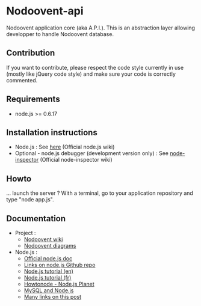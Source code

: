 # Nodoovent-api

Nodoovent application core (aka A.P.I.).
This is an abstraction layer allowing developper to handle Nodoovent database.

## Contribution
If you want to contribute, please respect the code style currently in use (mostly like jQuery code style)
and make sure your code is correctly commented.

## Requirements
* node.js >= 0.6.17

## Installation instructions
* Node.js : See [here](https://github.com/joyent/node/wiki/Installation) (Official node.js wiki)
* Optional - node.js debugger (development version only) : See [node-inspector](https://github.com/dannycoates/node-inspector/wiki/Getting-Started---from-scratch) (Official node-inspector wiki)


## Howto
... launch the server ? With a terminal, go to your application repository and type "node app.js".

## Documentation
* Project : 
	* [Nodoovent wiki](https://github.com/g4llic4/nodoovent/wiki)
	* [Nodoovent diagrams](http://simon-renoult.com/todoovent/)
* Node.js : 
	* [Official node.js doc](http://nodejs.org/api/)
	* [Links on node.js Github repo](https://github.com/joyent/node#resources-for-newcomers)
	* [Node.js tutorial (en) ](http://www.nodebeginner.org/)
	* [Node.js tutorial (fr) ](http://nodejs.developpez.com/tutoriels/javascript/node-js-livre-debutant/)
	* [Howtonode - Node.js Planet](http://howtonode.org/)
	* [MySQL and Node.js](http://www.giantflyingsaucer.com/blog/?p=2596)
	* [Many links on this post](http://stackoverflow.com/a/5511507)
